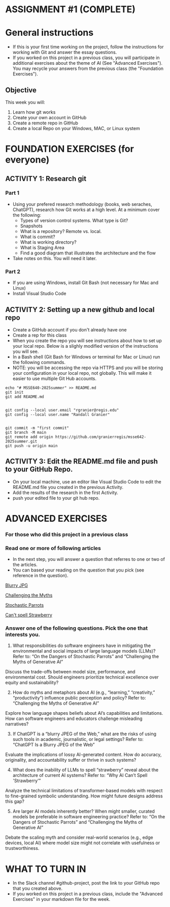 # ASSIGNMENT #1 (COMPLETE)

# General instructions
- If this is your first time working on the project, follow the instructions for working with Git and answer the essay questions. 
- If you worked on this project in a previous class, you will participate in additional exercises about the theme of AI (See "Advanced Exercises").  You may recycle your answers from the previous class (the "Foundation Exercises").



## Objective
This week you will:  
1. Learn how git works
2. Create your own account in GitHub
3. Create a remote repo in GitHub
4. Create a local Repo on your Windows, MAC, or Linux system

# FOUNDATION EXERCISES (for everyone)

## ACTIVITY 1: Research git

### Part 1
- Using your prefered research methodology (books, web seraches, ChatGPT), research how Git works at a high level. At a minimum
cover the following: 
    - Types of version control systems.  What type is Git?
    - Snapshots
    - What is a repository? Remote vs. local. 
    - What is commit?
    - What is working directory?
    - What is Staging Area
    - Find a good diagram that illustrates the architecture and the flow
- Take notes on this.  You will need it later.

### Part 2 
- If you are using Windows, install Git Bash (not necessary for Mac and Linux)
- Install Visual Studio Code

## ACTIVITY 2:  Setting up a new github and local repo

- Create a GitHub account if you don't already have one
- Create a rep for this class
- When you create the repo you will see instructions about how to set up your local repo.  Below is a slighly modified version of the 
instructions you will see.
- In a Bash shell (Git Bash for Windows or terminal for Mac or Linux) run the following commands.  
- NOTE:  you will be accessing the repo via HTTPS and you will be storing your configuration in your local repo, not globally.  This will make it easier to use multiple Git Hub accounts. 

```
echo "# MSSE640-2025summer" >> README.md
git init
git add README.md


git config --local user.email "rgranier@regis.edu"
git config --local user.name "Randall Granier"


git commit -m "first commit"
git branch -M main
git remote add origin https://github.com/granierregis/msse642-2025summer.git
git push -u origin main
```

## ACTIVITY 3: Edit the README.md file and push to your GitHub Repo.  

- On your local machine, use an editor like Visual Studio Code to edit the README.md file you created in the previous Activity. 
- Add the results of the research in the first Activity. 
- push your edited file to your git hub repo.  

# ADVANCED EXERCISES
### For those who did this project in a previous class

### Read one or more of following articles 
- In the next step, you will answer a question that referres to one or two of the articles.
- You can based your reading on the question that you pick (see reference in the question).

[Blurry JPG](./files/articles/BlurryJPG.pdf)

[Challenging the Myths](./files/articles/ChallengingTheMyths.pdf)

[Stochastic Parrots](./files/articles/Parrots.pdf)

[Can't spell Strawberry](./files/articles/Strawberry.pdf)

### Answer one of the following questions.  Pick the one that interests you. 

1. What responsibilities do software engineers have in mitigating the environmental and social impacts of large language models (LLMs)?
Refer to: “On the Dangers of Stochastic Parrots” and “Challenging the Myths of Generative AI”

Discuss the trade-offs between model size, performance, and environmental cost. Should engineers prioritize technical excellence over equity and sustainability?

2. How do myths and metaphors about AI (e.g., “learning,” “creativity,” “productivity”) influence public perception and policy?
Refer to: “Challenging the Myths of Generative AI”

Explore how language shapes beliefs about AI’s capabilities and limitations. How can software engineers and educators challenge misleading narratives?

3. If ChatGPT is a “blurry JPEG of the Web,” what are the risks of using such tools in academic, journalistic, or legal settings?
Refer to: “ChatGPT Is a Blurry JPEG of the Web”

Evaluate the implications of lossy AI-generated content. How do accuracy, originality, and accountability suffer or thrive in such systems?

4. What does the inability of LLMs to spell “strawberry” reveal about the architecture of current AI systems?
Refer to: “Why AI Can’t Spell 'Strawberry’”

Analyze the technical limitations of transformer-based models with respect to fine-grained symbolic understanding. How might future designs address this gap?

5. Are larger AI models inherently better? When might smaller, curated models be preferable in software engineering practice?
Refer to: “On the Dangers of Stochastic Parrots” and “Challenging the Myths of Generative AI”

Debate the scaling myth and consider real-world scenarios (e.g., edge devices, local AI) where model size might not correlate with usefulness or trustworthiness.

# WHAT TO TURN IN

- In the Slack channel #github-project, post the link to your GitHub repo that you created above.
- If you worked on this project in a previous class, include the "Advanced Exercises" in your markdown file for the week.    
